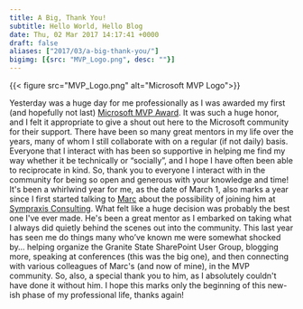 ```yaml
---
title: A Big, Thank You!
subtitle: Hello World, Hello Blog
date: Thu, 02 Mar 2017 14:17:41 +0000
draft: false
aliases: ["2017/03/a-big-thank-you/"]
bigimg: [{src: "MVP_Logo.png", desc: ""}]
---
```


{{< figure src="MVP_Logo.png" alt="Microsoft MVP Logo">}}

Yesterday was a huge day for me professionally as I was awarded my first (and hopefully not last) [Microsoft MVP Award](https://mvp.microsoft.com/). It was such a huge honor, and I felt it appropriate to give a shout out here to the Microsoft community for their support. There have been so many great mentors in my life over the years, many of whom I still collaborate with on a regular (if not daily) basis. Everyone that I interact with has been so supportive in helping me find my way whether it be technically or “socially”, and I hope I have often been able to reciprocate in kind. So, thank you to everyone I interact with in the community for being so open and generous with your knowledge and time! It's been a whirlwind year for me, as the date of March 1, also marks a year since I first started talking to [Marc](https://sympmarc.com/) about the possibility of joining him at [Sympraxis Consulting](https://sympraxisconsulting.com). What felt like a huge decision was probably the best one I've ever made. He's been a great mentor as I embarked on taking what I always did quietly behind the scenes out into the community. This last year has seen me do things many who’ve known me were somewhat shocked by… helping organize the Granite State SharePoint User Group, blogging more, speaking at conferences (this was the big one), and then connecting with various colleagues of Marc's (and now of mine), in the MVP community. So, also, a special thank you to him, as I absolutely couldn't have done it without him. I hope this marks only the beginning of this new-ish phase of my professional life, thanks again!
